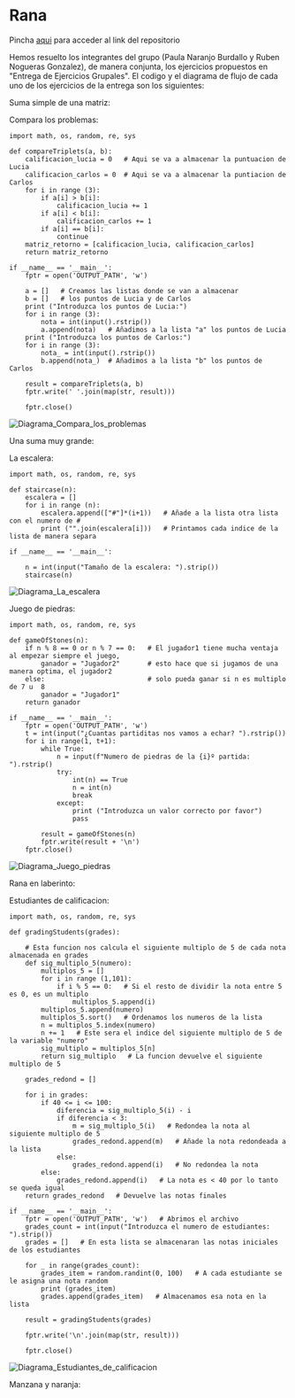 # Rana
Pincha [aqui](https://github.com/rnoguer22/Rana.git) para acceder al link del repositorio

Hemos resuelto los integrantes del grupo (Paula Naranjo Burdallo y Ruben Nogueras Gonzalez), de manera conjunta, los ejercicios propuestos en "Entrega de Ejercicios Grupales".
El codigo y el diagrama de flujo de cada uno de los ejercicios de la entrega son los siguientes:

Suma simple de una matriz:

Compara los problemas:
```Python3
import math, os, random, re, sys

def compareTriplets(a, b):
    calificacion_lucia = 0   # Aqui se va a almacenar la puntuacion de Lucia
    calificacion_carlos = 0  # Aqui se va a almacenar la puntiacion de Carlos
    for i in range (3):
        if a[i] > b[i]:
            calificacion_lucia += 1
        if a[i] < b[i]:
            calificacion_carlos += 1
        if a[i] == b[i]:
            continue
    matriz_retorno = [calificacion_lucia, calificacion_carlos]
    return matriz_retorno

if __name__ == '__main__':
    fptr = open('OUTPUT_PATH', 'w')
    
    a = []   # Creamos las listas donde se van a almacenar
    b = []   # los puntos de Lucia y de Carlos
    print ("Introduzca los puntos de Lucia:")
    for i in range (3):
        nota = int(input().rstrip())
        a.append(nota)   # Añadimos a la lista "a" los puntos de Lucia
    print ("Introduzca los puntos de Carlos:")
    for i in range (3):
        nota_ = int(input().rstrip())
        b.append(nota_)  # Añadimos a la lista "b" los puntos de Carlos

    result = compareTriplets(a, b)
    fptr.write(' '.join(map(str, result)))

    fptr.close()
```

![Diagrama_Compara_los_problemas](https://user-images.githubusercontent.com/91721762/146639922-b466d457-b009-4ed9-afad-c76e14785d33.png)

Una suma muy grande:

La escalera:
```Python3
import math, os, random, re, sys

def staircase(n):
    escalera = []
    for i in range (n):
        escalera.append(["#"]*(i+1))   # Añade a la lista otra lista con el numero de #
        print ("".join(escalera[i]))   # Printamos cada indice de la lista de manera separa

if __name__ == '__main__':

    n = int(input("Tamaño de la escalera: ").strip())
    staircase(n)
```

![Diagrama_La_escalera](https://user-images.githubusercontent.com/91721762/146639943-2117cef0-08b6-49c6-80b6-bd79547e893e.png)

Juego de piedras:
```Python3
import math, os, random, re, sys

def gameOfStones(n):
    if n % 8 == 0 or n % 7 == 0:   # El jugador1 tiene mucha ventaja al empezar siempre el juego,
        ganador = "Jugador2"       # esto hace que si jugamos de una manera optima, el jugador2
    else:                          # solo pueda ganar si n es multiplo de 7 u  8
        ganador = "Jugador1"
    return ganador
         
if __name__ == '__main__':
    fptr = open('OUTPUT_PATH', 'w')
    t = int(input("¿Cuantas partiditas nos vamos a echar? ").rstrip())
    for i in range(1, t+1):
        while True:
            n = input(f"Numero de piedras de la {i}º partida: ").rstrip()
            try:
                int(n) == True
                n = int(n)
                break
            except:
                print ("Introduzca un valor correcto por favor")
                pass
    
        result = gameOfStones(n)
        fptr.write(result + '\n')
    fptr.close()
```

![Diagrama_Juego_piedras](https://user-images.githubusercontent.com/91721762/146639959-84922a99-816c-479e-95a0-97769582218c.png)

Rana en laberinto:

Estudiantes de calificacion:
```Python3
import math, os, random, re, sys

def gradingStudents(grades):
    
    # Esta funcion nos calcula el siguiente multiplo de 5 de cada nota almacenada en grades
    def sig_multiplo_5(numero):
        multiplos_5 = []
        for i in range (1,101):
            if i % 5 == 0:   # Si el resto de dividir la nota entre 5 es 0, es un multiplo
                multiplos_5.append(i)
        multiplos_5.append(numero)
        multiplos_5.sort()   # Ordenamos los numeros de la lista
        n = multiplos_5.index(numero)
        n += 1   # Este sera el indice del siguiente multiplo de 5 de la variable "numero"
        sig_multiplo = multiplos_5[n]
        return sig_multiplo   # La funcion devuelve el siguiente multiplo de 5

    grades_redond = []

    for i in grades:
        if 40 <= i <= 100:
            diferencia = sig_multiplo_5(i) - i
            if diferencia < 3:
                m = sig_multiplo_5(i)   # Redondea la nota al siguiente multiplo de 5
                grades_redond.append(m)   # Añade la nota redondeada a la lista
            else:
                grades_redond.append(i)   # No redondea la nota
        else:
            grades_redond.append(i)   # La nota es < 40 por lo tanto se queda igual
    return grades_redond   # Devuelve las notas finales

if __name__ == '__main__':
    fptr = open('OUTPUT_PATH', 'w')   # Abrimos el archivo
    grades_count = int(input("Introduzca el numero de estudiantes: ").strip())
    grades = []   # En esta lista se almacenaran las notas iniciales de los estudiantes
    
    for _ in range(grades_count):
        grades_item = random.randint(0, 100)   # A cada estudiante se le asigna una nota random
        print (grades_item)
        grades.append(grades_item)   # Almacenamos esa nota en la lista

    result = gradingStudents(grades)

    fptr.write('\n'.join(map(str, result)))

    fptr.close()
```

![Diagrama_Estudiantes_de_calificacion](https://user-images.githubusercontent.com/91721762/146640011-bf12fc30-393f-4813-805c-dafbcf2a3e97.png)

Manzana y naranja:
